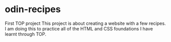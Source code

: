 # odin-recipes
First TOP project
This project is about creating a website with a few recipes. I am doing
this to practice all of the HTML and CSS foundations I have learnt through
TOP.